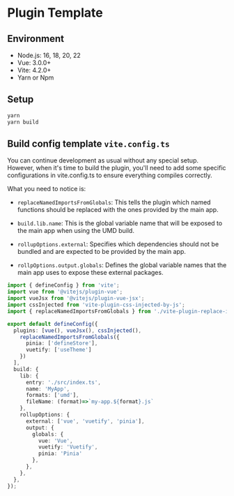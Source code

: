 # Plugin Template

## Environment
- Node.js: 16, 18, 20, 22
- Vue: 3.0.0+
- Vite: 4.2.0+
- Yarn or Npm
## Setup
```sh
yarn 
yarn build
```

## Build config template `vite.config.ts`

You can continue development as usual without any special setup. However, when it's time to build the plugin, you'll need to add some specific configurations in vite.config.ts to ensure everything compiles correctly.

What you need to notice is:
- `replaceNamedImportsFromGlobals`: This tells the plugin which named functions should be replaced with the ones provided by the main app.

- `build.lib.name`: This is the global variable name that will be exposed to the main app when using the UMD build.

- `rollupOptions.external`: Specifies which dependencies should not be bundled and are expected to be provided by the main app.

- `rollpOptions.output.globals`: Defines the global variable names that the main app uses to expose these external packages.

```ts
import { defineConfig } from 'vite';
import vue from '@vitejs/plugin-vue';
import vueJsx from '@vitejs/plugin-vue-jsx';
import cssInjected from 'vite-plugin-css-injected-by-js';
import { replaceNamedImportsFromGlobals } from './vite-plugin-replace-imports';

export default defineConfig({
  plugins: [vue(), vueJsx(), cssInjected(),
    replaceNamedImportsFromGlobals({
      pinia: ['defineStore'],
      vuetify: ['useTheme']
    })
  ],
  build: {
    lib: {
      entry: './src/index.ts',
      name: 'MyApp', 
      formats: ['umd'],
      fileName: (format)=>`my-app.${format}.js`
    },
    rollupOptions: {
      external: ['vue', 'vuetify', 'pinia'],
      output: {
        globals: {
          vue: 'Vue',
          vuetify: 'Vuetify',
          pinia: 'Pinia'
        },
      },
    },
  },
});
```